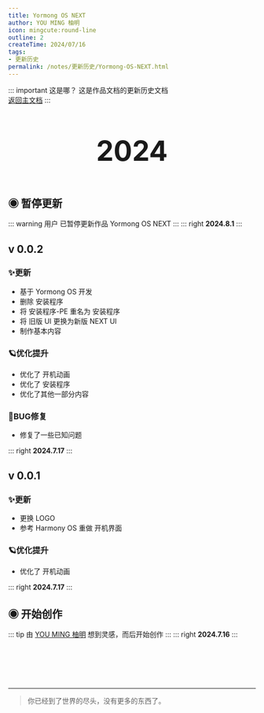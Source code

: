 ```yaml
---
title: Yormong OS NEXT
author: YOU MING 柚明
icon: mingcute:round-line
outline: 2
createTime: 2024/07/16
tags:
- 更新历史
permalink: /notes/更新历史/Yormong-OS-NEXT.html
---
```


::: important 这是哪？
这是作品文档的更新历史文档  
[返回主文档](/notes/Yormong-OS-NEXT.html)
:::

<div style="text-align: center; ">
    <p style="font-size: 56px; font-weight: 650; margin-top: 60px">2024</p>
</div>


## ◉ 暂停更新
::: warning 用户 <Badge text="柚明" type="tip" /> 已暂停更新作品  Yormong OS NEXT 
:::
::: right
**2024.8.1**
:::


## v 0.0.2 <Badge text="概念版" type="warning" />
### ✨更新

- 基于  Yormong OS  开发
- 删除 安装程序 
- 将 安装程序-PE 重名为 安装程序 
- 将 旧版 UI 更换为新版 NEXT UI 
- 制作基本内容

### 🪐优化提升

- 优化了 开机动画 
- 优化了 安装程序 
- 优化了其他一部分内容

### 🐛BUG修复

- 修复了一些已知问题

::: right
**2024.7.17**
:::


## v 0.0.1 <Badge text="概念版" type="warning" />
### ✨更新

- 更换  LOGO 
- 参考 Harmony OS 重做 开机界面 

### 🪐优化提升

- 优化了 开机动画 

::: right
**2024.7.17**
:::


## ◉ 开始创作
::: tip 由 [YOU MING 柚明](/notes/更多/工作室.html#you-ming-柚明) 想到灵感，而后开始创作
:::
::: right
**2024.7.16**
:::

<p style="margin-top: 100px"></p>

---

> 你已经到了世界的尽头，没有更多的东西了。